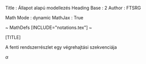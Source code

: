 Title         : Állapot alapú modellezés
Heading Base  : 2
Author        : FTSRG 

Math Mode     : dynamic
MathJax       : True

~ MathDefs
[INCLUDE="notations.tex"]
~

[TITLE] 

A fenti rendszerrészlet egy végrehajtási szekvenciája

$\alpha$ 


